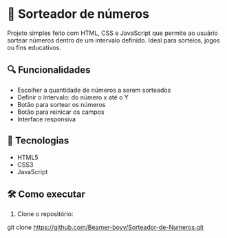 
# 🎲 Sorteador de números

Projeto simples feito com HTML, CSS e JavaScript que permite ao usuário sortear números dentro de um intervalo definido. Ideal para sorteios, jogos ou fins educativos.

## 🔍 Funcionalidades 

- Escolher a quantidade de números a serem sorteados 
- Definir o intervalo: do número x até o Y 
- Botão para sortear os números 
- Botão para reinicar os campos 
- Interface responsiva 

## 🚀 Tecnologias

- HTML5
- CSS3
- JavaScript

## 🛠️ Como executar 

1. Clone o repositório: 

git clone https://github.com/Beamer-boyy/Sorteador-de-Numeros.git
